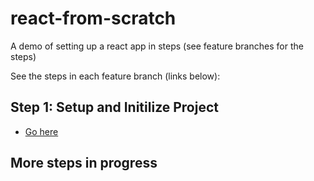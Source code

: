 # react-from-scratch

A demo of setting up a react app in steps (see feature branches for the steps)

See the steps in each feature branch (links below):

## Step 1: Setup and Initilize Project

* [Go here](https://github.com/joshboley/react-from-scratch/tree/step-1)

## More steps in progress